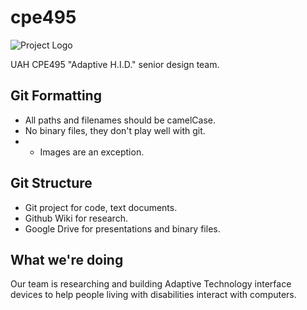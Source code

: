 # cpe495

![Project Logo](https://raw.githubusercontent.com/ctag/cpe495/master/logo/logo.png)

UAH CPE495 "Adaptive H.I.D." senior design team.

## Git Formatting

* All paths and filenames should be camelCase.
* No binary files, they don't play well with git.
* * Images are an exception.

## Git Structure

* Git project for code, text documents.
* Github Wiki for research.
* Google Drive for presentations and binary files.

## What we're doing

Our team is researching and building Adaptive Technology interface devices to help people living with disabilities interact with computers.





